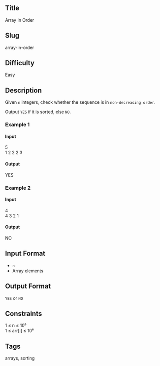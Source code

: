 ## Title

Array In Order

## Slug

array-in-order

## Difficulty

Easy

## Description

Given `n` integers, check whether the sequence is in `non-decreasing order`.

Output `YES` if it is sorted, else `NO`.


### Example 1
#### Input
5  
1 2 2 2 3

#### Output
YES

### Example 2
#### Input
4  
4 3 2 1

#### Output
NO

## Input Format
- `n`  
- Array elements

## Output Format
`YES` or `NO`

## Constraints
1 ≤ n ≤ 10⁶  
1 ≤ arr[i] ≤ 10⁶  

## Tags
arrays, sorting
